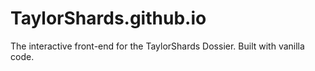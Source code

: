 # TaylorShards.github.io
The interactive front-end for the TaylorShards Dossier. Built with vanilla code.
